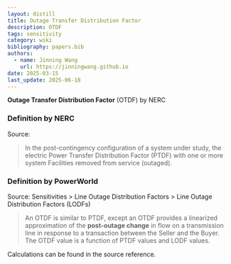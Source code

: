 ```yaml
---
layout: distill
title: Outage Transfer Distribution Factor
description: OTDF
tags: sensitivity
category: wiki
bibliography: papers.bib
authors:
  - name: Jinning Wang
    url: https://jinningwang.github.io
date: 2025-03-15
last_update: 2025-06-18
---
```


**Outage Transfer Distribution Factor** (OTDF) by NERC <d-cite key="nerc2024glossary"></d-cite>

### Definition by NERC

Source: <d-cite key="nerc2024glossary"></d-cite>

> In the post-contingency configuration of a system under study, the electric Power Transfer Distribution Factor (PTDF) with one or more system Facilities removed from service (outaged).

### Definition by PowerWorld

Source: <d-cite key="powerworld2025manual"></d-cite> Sensitivities > Line Outage Distribution Factors > Line Outage Distribution Factors (LODFs)

> An OTDF is similar to PTDF, except an OTDF provides a linearized approximation of the **post-outage change** in flow on a transmission line in response to a transaction between the Seller and the Buyer. The OTDF value is a function of PTDF values and LODF values.

Calculations can be found in the source reference.
